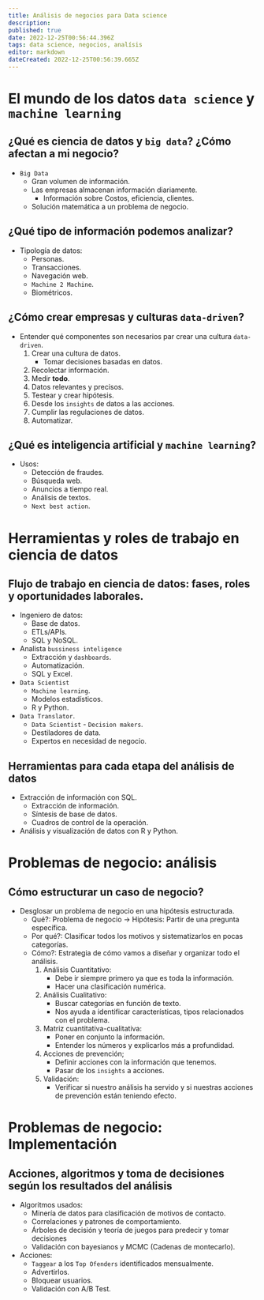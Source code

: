 ```yaml
---
title: Análisis de negocios para Data science
description: 
published: true
date: 2022-12-25T00:56:44.396Z
tags: data science, negocios, analísis
editor: markdown
dateCreated: 2022-12-25T00:56:39.665Z
---
```


# El mundo de los datos `data science` y `machine learning`

## ¿Qué es ciencia de datos y `big data`? ¿Cómo afectan a mi negocio?

- `Big Data`
  - Gran volumen de información.
  - Las empresas almacenan información diariamente.
    - Información sobre Costos, eficiencia, clientes.
  - Solución matemática a un problema de negocio.

## ¿Qué tipo de información podemos analizar?

- Tipología de datos:
  - Personas.
  - Transacciones.
  - Navegación web.
  - `Machine 2 Machine`.
  - Biométricos.

## ¿Cómo crear empresas y culturas `data-driven`?

- Entender qué componentes son necesarios par crear una cultura
  `data-driven`.
  1.  Crear una cultura de datos.
      - Tomar decisiones basadas en datos.
  2.  Recolectar información.
  3.  Medir **todo**.
  4.  Datos relevantes y precisos.
  5.  Testear y crear hipótesis.
  6.  Desde los `insights` de datos a las acciones.
  7.  Cumplir las regulaciones de datos.
  8.  Automatizar.

## ¿Qué es inteligencia artificial y `machine learning`?

- Usos:
  - Detección de fraudes.
  - Búsqueda web.
  - Anuncios a tiempo real.
  - Análisis de textos.
  - `Next best action`.

# Herramientas y roles de trabajo en ciencia de datos

## Flujo de trabajo en ciencia de datos: fases, roles y oportunidades laborales.

- Ingeniero de datos:
  - Base de datos.
  - ETLs/APIs.
  - SQL y NoSQL.
- Analista `bussiness inteligence`
  - Extracción y `dashboards`.
  - Automatización.
  - SQL y Excel.
- `Data Scientist`
  - `Machine learning`.
  - Modelos estadísticos.
  - R y Python.
- `Data Translator`.
  - `Data Scientist` - `Decision makers`.
  - Destiladores de data.
  - Expertos en necesidad de negocio.

## Herramientas para cada etapa del análisis de datos

- Extracción de información con SQL.
  - Extracción de información.
  - Síntesis de base de datos.
  - Cuadros de control de la operación.
- Análisis y visualización de datos con R y Python.

# Problemas de negocio: análisis

## Cómo estructurar un caso de negocio?

- Desglosar un problema de negocio en una hipótesis estructurada.
  - Qué?: Problema de negocio -\> Hipótesis: Partir de una pregunta
    específica.
  - Por qué?: Clasificar todos los motivos y sistematizarlos en pocas
    categorías.
  - Cómo?: Estrategia de cómo vamos a diseñar y organizar todo el
    análisis.
    1.  Análisis Cuantitativo:
        - Debe ir siempre primero ya que es toda la información.
        - Hacer una clasificación numérica.
    2.  Análisis Cualitativo:
        - Buscar categorías en función de texto.
        - Nos ayuda a identificar características, tipos relacionados
          con el problema.
    3.  Matriz cuantitativa-cualitativa:
        - Poner en conjunto la información.
        - Entender los números y explicarlos más a profundidad.
    4.  Acciones de prevención;
        - Definir acciones con la información que tenemos.
        - Pasar de los `insights` a acciones.
    5.  Validación:
        - Verificar si nuestro análisis ha servido y si nuestras
          acciones de prevención están teniendo efecto.

# Problemas de negocio: Implementación

## Acciones, algoritmos y toma de decisiones según los resultados del análisis

- Algoritmos usados:
  - Minería de datos para clasificación de motivos de contacto.
  - Correlaciones y patrones de comportamiento.
  - Árboles de decisión y teoría de juegos para predecir y tomar
    decisiones
  - Validación con bayesianos y MCMC (Cadenas de montecarlo).
- Acciones:
  - `Taggear` a los `Top Ofenders` identificados mensualmente.
  - Advertirlos.
  - Bloquear usuarios.
  - Validación con A/B Test.
